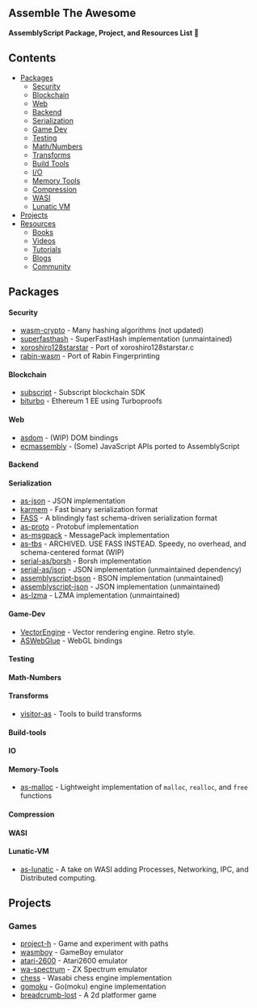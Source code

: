 ## Assemble The Awesome

**AssemblyScript Package, Project, and Resources List 🚀**
## Contents

- [Packages](#packages)
    - [Security](#security)
    - [Blockchain](#blockchain)
    - [Web](#web)
    - [Backend](#backend)
    - [Serialization](#serialization)
    - [Game Dev](#game-dev)
    - [Testing](#testing)
    - [Math/Numbers](#math-numbers)
    - [Transforms](#transforms)
    - [Build Tools](#build-tools)
    - [I/O](#io)
    - [Memory Tools](#memory-tools)
    - [Compression](#compression)
    - [WASI](#wasi)
    - [Lunatic VM](#lunatic-vm)
- [Projects](#projects)
- [Resources](#resources)
    - [Books](#books)
    - [Videos](#videos)
    - [Tutorials](#tutorials)
    - [Blogs](#blogs)
    - [Community](#community)

## Packages
#### Security
- [wasm-crypto](https://github.com/jedisct1/wasm-crypto) - Many hashing algorithms (not updated)
- [superfasthash](https://github.com/mjethani/superfasthash) - SuperFastHash implementation (unmaintained)
- [xoroshiro128starstar](https://github.com/krisselden/xoroshiro128starstar) - Port of xoroshiro128starstar.c
- [rabin-wasm](https://github.com/hugomrdias/rabin-wasm) - Port of Rabin Fingerprinting
#### Blockchain
- [subscript](https://github.com/ascontract/subscript) - Subscript blockchain SDK
- [biturbo](https://github.com/ewasm/biturbo) - Ethereum 1 EE using Turboproofs
#### Web
- [asdom](https://github.com/lume/asdom) - (WIP) DOM bindings
- [ecmassembly](https://github.com/aspkg/ecmassembly) - (Some) JavaScript APIs ported to AssemblyScript
#### Backend
#### Serialization
- [as-json](https://github.com/JairusSW/as-json) - JSON implementation
- [karmem](https://github.com/inkeliz/karmem) - Fast binary serialization format
- [FASS](https://github.com/JairusSW/fass) - A blindingly fast schema-driven serialization format
- [as-proto](https://github.com/piotr-oles/as-proto) - Protobuf implementation
- [as-msgpack](https://github.com/wapc/as-msgpack) - MessagePack implementation
- [as-tbs](https://github.com/JairusSW/as-tbs) - ARCHIVED. USE FASS INSTEAD. Speedy, no overhead, and schema-centered format (WIP)
- [serial-as/borsh](https://github.com/gagdiez/serial-as/tree/main/borsh) - Borsh implementation
- [serial-as/json](https://github.com/gagdiez/serial-as/tree/main/json) - JSON implementation (unmaintained dependency)
- [assemblyscript-bson](https://github.com/nearprotocol/assemblyscript-bson) - BSON implementation (unmaintained)
- [assemblyscript-json](https://github.com/near/assemblyscript-json) - JSON implementation (unmaintained)
- [as-lzma](https://github.com/01alchemist/AS-LZMA) - LZMA implementation (unmaintained)
#### Game-Dev
- [VectorEngine](https://github.com/battlelinegames/VectorEngine) - Vector rendering engine. Retro style.
- [ASWebGlue](https://github.com/battlelinegames/ASWebGLue) - WebGL bindings
#### Testing
#### Math-Numbers
#### Transforms
- [visitor-as](https://github.com/as-pect/visitor-as) - Tools to build transforms
#### Build-tools
#### IO
#### Memory-Tools
- [as-malloc](https://github.com/fabriciopashaj/as-malloc) - Lightweight implementation of `malloc`, `realloc`, and `free` functions
#### Compression
#### WASI
#### Lunatic-VM
- [as-lunatic](https://github.com/lunatic-solutions/as-lunatic) - A take on WASI adding Processes, Networking, IPC, and Distributed computing.
## Projects

### Games
- [project-h](https://github.com/Tugcga/Project-H) - Game and experiment with paths
- [wasmboy](https://github.com/torch2424/wasmBoy) - GameBoy emulator
- [atari-2600](https://github.com/ColinEberhardt/atari2600-wasm) - Atari2600 emulator
- [wa-spectrum](https://github.com/Dotneteer/wa-spectrum-engine) - ZX Spectrum emulator
- [chess](https://github.com/mhonert/chess) - Wasabi chess engine implementation
- [gomoku](https://github.com/jolestar/gomoku-wasm) - Go(moku) engine implementation
- [breadcrumb-lost](https://github.com/ttulka/2d-videogame-in-assemblyscript) - A 2d platformer game
